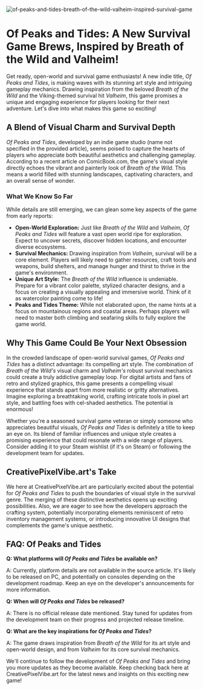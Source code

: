 ![of-peaks-and-tides-breath-of-the-wild-valheim-inspired-survival-game](https://images.pexels.com/photos/29978229/pexels-photo-29978229.jpeg?auto=compress&cs=tinysrgb&fit=crop&h=627&w=1200)

# Of Peaks and Tides: A New Survival Game Brews, Inspired by Breath of the Wild and Valheim!

Get ready, open-world and survival game enthusiasts! A new indie title, *Of Peaks and Tides*, is making waves with its stunning art style and intriguing gameplay mechanics. Drawing inspiration from the beloved *Breath of the Wild* and the Viking-themed survival hit *Valheim*, this game promises a unique and engaging experience for players looking for their next adventure. Let's dive into what makes this game so exciting!

## A Blend of Visual Charm and Survival Depth

*Of Peaks and Tides*, developed by an indie game studio (name not specified in the provided article), seems poised to capture the hearts of players who appreciate both beautiful aesthetics and challenging gameplay. According to a recent article on ComicBook.com, the game's visual style directly echoes the vibrant and painterly look of *Breath of the Wild*. This means a world filled with stunning landscapes, captivating characters, and an overall sense of wonder.

### What We Know So Far

While details are still emerging, we can glean some key aspects of the game from early reports:

*   **Open-World Exploration:** Just like *Breath of the Wild* and *Valheim*, *Of Peaks and Tides* will feature a vast open world ripe for exploration. Expect to uncover secrets, discover hidden locations, and encounter diverse ecosystems.
*   **Survival Mechanics:** Drawing inspiration from *Valheim*, survival will be a core element. Players will likely need to gather resources, craft tools and weapons, build shelters, and manage hunger and thirst to thrive in the game's environment.
*   **Unique Art Style:** The *Breath of the Wild* influence is undeniable. Prepare for a vibrant color palette, stylized character designs, and a focus on creating a visually appealing and immersive world. Think of it as watercolor painting come to life!
*   **Peaks and Tides Theme:** While not elaborated upon, the name hints at a focus on mountainous regions and coastal areas. Perhaps players will need to master both climbing and seafaring skills to fully explore the game world.

## Why This Game Could Be Your Next Obsession

In the crowded landscape of open-world survival games, *Of Peaks and Tides* has a distinct advantage: its compelling art style. The combination of *Breath of the Wild's* visual charm and *Valheim's* robust survival mechanics could create a truly addictive gameplay loop. For digital artists and fans of retro and stylized graphics, this game presents a compelling visual experience that stands apart from more realistic or gritty alternatives. Imagine exploring a breathtaking world, crafting intricate tools in pixel art style, and battling foes with cel-shaded aesthetics. The potential is enormous!

Whether you're a seasoned survival game veteran or simply someone who appreciates beautiful visuals, *Of Peaks and Tides* is definitely a title to keep an eye on. Its blend of familiar influences and unique style creates a promising experience that could resonate with a wide range of players. Consider adding it to your Steam wishlist (if it's on Steam) or following the development team for updates.

## CreativePixelVibe.art's Take

We here at CreativePixelVibe.art are particularly excited about the potential for *Of Peaks and Tides* to push the boundaries of visual style in the survival genre. The merging of these distinctive aesthetics opens up exciting possibilities. Also, we are eager to see how the developers approach the crafting system, potentially incorporating elements reminiscent of retro inventory management systems, or introducing innovative UI designs that complements the game's unique aesthetic.

## FAQ: Of Peaks and Tides

**Q: What platforms will *Of Peaks and Tides* be available on?**

A: Currently, platform details are not available in the source article. It's likely to be released on PC, and potentially on consoles depending on the development roadmap. Keep an eye on the developer's announcements for more information.

**Q: When will *Of Peaks and Tides* be released?**

A: There is no official release date mentioned. Stay tuned for updates from the development team on their progress and projected release timeline.

**Q: What are the key inspirations for *Of Peaks and Tides*?**

A: The game draws inspiration from *Breath of the Wild* for its art style and open-world design, and from *Valheim* for its core survival mechanics.

We'll continue to follow the development of *Of Peaks and Tides* and bring you more updates as they become available. Keep checking back here at CreativePixelVibe.art for the latest news and insights on this exciting new game!